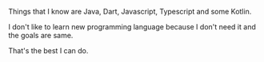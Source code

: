 Things that I know are Java, Dart, Javascript, Typescript and some Kotlin.

I don't like to learn new programming language because I don't need it and the goals are same.

That's the best I can do.
